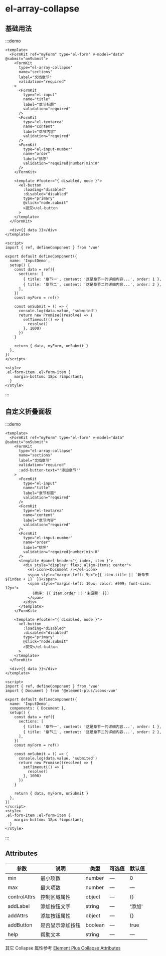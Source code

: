 # el-array-collapse

## 基础用法

:::demo

```vue
<template>
  <FormKit ref="myForm" type="el-form" v-model="data" @submit="onSubmit">
    <FormKit
      type="el-array-collapse"
      name="sections"
      label="文档章节"
      validation="required"
    >
      <FormKit
        type="el-input"
        name="title"
        label="章节标题"
        validation="required"
      />
      <FormKit
        type="el-textarea"
        name="content"
        label="章节内容"
        validation="required"
      />
      <FormKit
        type="el-input-number"
        name="order"
        label="排序"
        validation="required|number|min:0"
      />
    </FormKit>

    <template #footer="{ disabled, node }">
      <el-button
        :loading="disabled"
        :disabled="disabled"
        type="primary"
        @click="node.submit"
        >提交</el-button
      >
    </template>
  </FormKit>

  <div>{{ data }}</div>
</template>

<script>
import { ref, defineComponent } from 'vue'

export default defineComponent({
  name: 'InputDemo',
  setup() {
    const data = ref({
      sections: [
        { title: '章节一', content: '这是章节一的详细内容...', order: 1 },
        { title: '章节二', content: '这是章节二的详细内容...', order: 2 },
      ],
    })
    const myForm = ref()

    const onSubmit = () => {
      console.log(data.value, 'submited')
      return new Promise((resolve) => {
        setTimeout(() => {
          resolve()
        }, 1000)
      })
    }

    return { data, myForm, onSubmit }
  },
})
</script>

<style>
.el-form-item .el-form-item {
    margin-bottom: 18px !important;
  }
</style>
```

:::

## 自定义折叠面板

:::demo

```vue
<template>
  <FormKit ref="myForm" type="el-form" v-model="data" @submit="onSubmit">
    <FormKit
      type="el-array-collapse"
      name="sections"
      label="文档章节"
      validation="required"
      :add-button-text="'添加章节'"
    >
      <FormKit
        type="el-input"
        name="title"
        label="章节标题"
        validation="required"
      />
      <FormKit
        type="el-textarea"
        name="content"
        label="章节内容"
        validation="required"
      />
      <FormKit
        type="el-input-number"
        name="order"
        label="排序"
        validation="required|number|min:0"
      />
      <template #panel-header="{ index, item }">
        <div style="display: flex; align-items: center">
          <el-icon><Document /></el-icon>
          <span style="margin-left: 5px">{{ item.title || `新章节 ${index + 1}` }}</span>
          <span style="margin-left: 10px; color: #999; font-size: 12px">
            (排序: {{ item.order || '未设置' }})
          </span>
        </div>
      </template>
    </FormKit>

    <template #footer="{ disabled, node }">
      <el-button
        :loading="disabled"
        :disabled="disabled"
        type="primary"
        @click="node.submit"
        >提交</el-button
      >
    </template>
  </FormKit>

  <div>{{ data }}</div>
</template>

<script>
import { ref, defineComponent } from 'vue'
import { Document } from '@element-plus/icons-vue'

export default defineComponent({
  name: 'InputDemo',
  components: { Document },
  setup() {
    const data = ref({
      sections: [
        { title: '章节一', content: '这是章节一的详细内容...', order: 1 },
        { title: '章节二', content: '这是章节二的详细内容...', order: 2 },
      ],
    })
    const myForm = ref()

    const onSubmit = () => {
      console.log(data.value, 'submited')
      return new Promise((resolve) => {
        setTimeout(() => {
          resolve()
        }, 1000)
      })
    }

    return { data, myForm, onSubmit }
  },
})
</script>
<style>
.el-form-item .el-form-item {
    margin-bottom: 18px !important;
  }
</style>
```

:::

## Attributes

| 参数           | 说明               | 类型     | 可选值 | 默认值         |
| -------------- | ------------------ | -------- | ------ | -------------- |
| min            | 最小项数           | number   | —      | 0              |
| max            | 最大项数           | number   | —      | —              |
| controlAttrs   | 控制区域属性       | object   | —      | {}             |
| addLabel       | 添加按钮文字       | string   | —      | '添加'         |
| addAttrs       | 添加按钮属性       | object   | —      | {}             |
| addButton      | 是否显示添加按钮   | boolean  | —      | true           |
| help           | 帮助文本           | string   | —      | —              |

其它 Collapse 属性参考 [Element Plus Collapse Attributes](https://element-plus.org/zh-CN/component/collapse.html#collapse-attributes) 